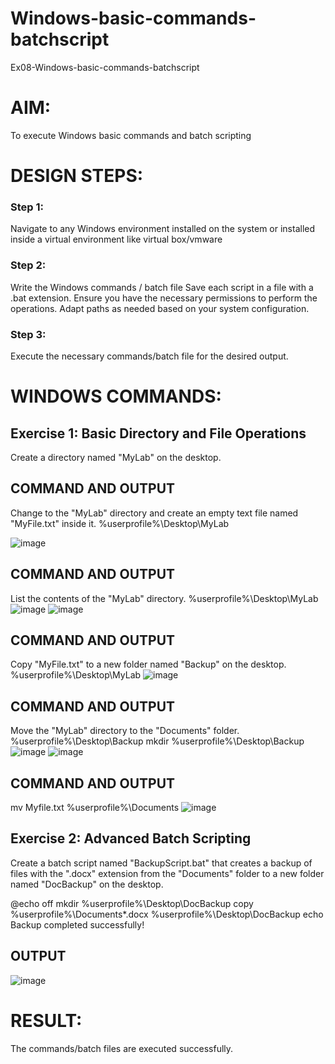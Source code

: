 # Windows-basic-commands-batchscript
Ex08-Windows-basic-commands-batchscript

# AIM:
To execute Windows basic commands and batch scripting

# DESIGN STEPS:

### Step 1:

Navigate to any Windows environment installed on the system or installed inside a virtual environment like virtual box/vmware 

### Step 2:

Write the Windows commands / batch file
Save each script in a file with a .bat extension.
Ensure you have the necessary permissions to perform the operations.
Adapt paths as needed based on your system configuration.
### Step 3:

Execute the necessary commands/batch file for the desired output. 




# WINDOWS COMMANDS:
## Exercise 1: Basic Directory and File Operations
Create a directory named "MyLab" on the desktop.


## COMMAND AND OUTPUT

Change to the "MyLab" directory and create an empty text file named "MyFile.txt" inside it.
%userprofile%\Desktop\MyLab

![image](https://github.com/Thilak45/Windows-basic-commands-batchscript/assets/138849161/b1701934-4ec1-4c0b-a986-3b2fd8c208e0)

## COMMAND AND OUTPUT

List the contents of the "MyLab" directory.
%userprofile%\Desktop\MyLab
![image](https://github.com/Thilak45/Windows-basic-commands-batchscript/assets/138849161/8f6bd397-d32b-4d60-af5e-bd217ffe7d91)
![image](https://github.com/Thilak45/Windows-basic-commands-batchscript/assets/138849161/5281058c-2c2a-4c8b-a97b-0ab9a799068b)

## COMMAND AND OUTPUT

Copy "MyFile.txt" to a new folder named "Backup" on the desktop.
%userprofile%\Desktop\MyLab
![image](https://github.com/Thilak45/Windows-basic-commands-batchscript/assets/138849161/159395c1-7520-451c-a090-e7ec794d8e41)

## COMMAND AND OUTPUT

Move the "MyLab" directory to the "Documents" folder.
%userprofile%\Desktop\Backup mkdir %userprofile%\Desktop\Backup
![image](https://github.com/Thilak45/Windows-basic-commands-batchscript/assets/138849161/bd1a0b57-c18c-4280-8299-6fd213b2753e)
![image](https://github.com/Thilak45/Windows-basic-commands-batchscript/assets/138849161/fe660d9d-06ea-4bbd-8776-c92ccd98d711)


## COMMAND AND OUTPUT
mv Myfile.txt %userprofile%\Documents
![image](https://github.com/Thilak45/Windows-basic-commands-batchscript/assets/138849161/30c011e2-ff7d-4052-896a-b8670db93edb)

## Exercise 2: Advanced Batch Scripting
Create a batch script named "BackupScript.bat" that creates a backup of files with the ".docx" extension from the "Documents" folder to a new folder named "DocBackup" on the desktop.

@echo off mkdir %userprofile%\Desktop\DocBackup copy %userprofile%\Documents*.docx %userprofile%\Desktop\DocBackup echo Backup completed successfully!
## OUTPUT
![image](https://github.com/Thilak45/Windows-basic-commands-batchscript/assets/138849161/b3ac02a5-526e-47fc-9bb6-16333d46fafb)

# RESULT:
The commands/batch files are executed successfully.


